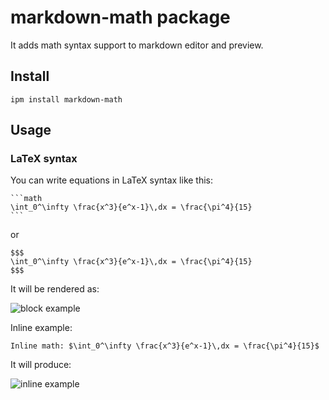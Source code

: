 # markdown-math package

It adds math syntax support to markdown editor and preview.

## Install

```
ipm install markdown-math
```

## Usage

### LaTeX syntax

You can write equations in LaTeX syntax like this:

    ```math
    \int_0^\infty \frac{x^3}{e^x-1}\,dx = \frac{\pi^4}{15}
    ```
    
or

    $$$
    \int_0^\infty \frac{x^3}{e^x-1}\,dx = \frac{\pi^4}{15}
    $$$

It will be rendered as:

![block example](https://github.com/inkdropapp/inkdrop-markdown-math/raw/master/docs/images/example-01.png)

Inline example:

    Inline math: $\int_0^\infty \frac{x^3}{e^x-1}\,dx = \frac{\pi^4}{15}$

It will produce:

![inline example](https://github.com/inkdropapp/inkdrop-markdown-math/raw/master/docs/images/example-02.png)
